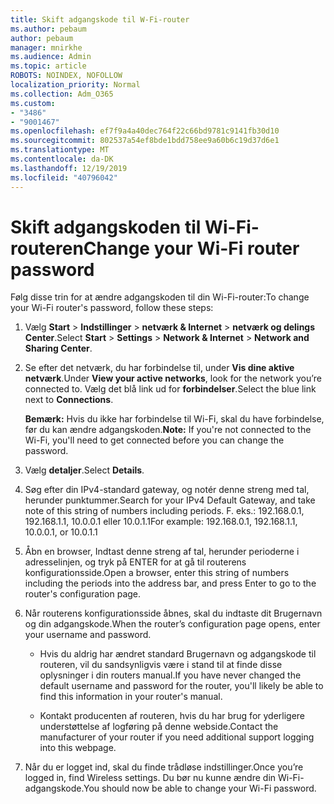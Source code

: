 ```yaml
---
title: Skift adgangskode til W-Fi-router
ms.author: pebaum
author: pebaum
manager: mnirkhe
ms.audience: Admin
ms.topic: article
ROBOTS: NOINDEX, NOFOLLOW
localization_priority: Normal
ms.collection: Adm_O365
ms.custom:
- "3486"
- "9001467"
ms.openlocfilehash: ef7f9a4a40dec764f22c66bd9781c9141fb30d10
ms.sourcegitcommit: 802537a54ef8bde1bdd758ee9a60b6c19d37d6e1
ms.translationtype: MT
ms.contentlocale: da-DK
ms.lasthandoff: 12/19/2019
ms.locfileid: "40796042"
---
```

# <a name="change-your-wi-fi-router-password"></a><span data-ttu-id="a409a-102">Skift adgangskoden til Wi-Fi-routeren</span><span class="sxs-lookup"><span data-stu-id="a409a-102">Change your Wi-Fi router password</span></span>

<span data-ttu-id="a409a-103">Følg disse trin for at ændre adgangskoden til din Wi-Fi-router:</span><span class="sxs-lookup"><span data-stu-id="a409a-103">To change your Wi-Fi router's password, follow these steps:</span></span>

1. <span data-ttu-id="a409a-104">Vælg **Start** > **Indstillinger** > **netværk & Internet** > **netværk og delings Center**.</span><span class="sxs-lookup"><span data-stu-id="a409a-104">Select **Start** > **Settings** > **Network & Internet** > **Network and Sharing Center**.</span></span>

2. <span data-ttu-id="a409a-105">Se efter det netværk, du har forbindelse til, under **Vis dine aktive netværk**.</span><span class="sxs-lookup"><span data-stu-id="a409a-105">Under **View your active networks**, look for the network you’re connected to.</span></span> <span data-ttu-id="a409a-106">Vælg det blå link ud for **forbindelser**.</span><span class="sxs-lookup"><span data-stu-id="a409a-106">Select the blue link next to **Connections**.</span></span><br>

   <span data-ttu-id="a409a-107">**Bemærk:** Hvis du ikke har forbindelse til Wi-Fi, skal du have forbindelse, før du kan ændre adgangskoden.</span><span class="sxs-lookup"><span data-stu-id="a409a-107">**Note:** If you're not connected to the Wi-Fi, you'll need to get connected before you can change the password.</span></span>

3. <span data-ttu-id="a409a-108">Vælg **detaljer**.</span><span class="sxs-lookup"><span data-stu-id="a409a-108">Select **Details**.</span></span>

4. <span data-ttu-id="a409a-109">Søg efter din IPv4-standard gateway, og notér denne streng med tal, herunder punktummer.</span><span class="sxs-lookup"><span data-stu-id="a409a-109">Search for your IPv4 Default Gateway, and take note of this string of numbers including periods.</span></span> <span data-ttu-id="a409a-110">F. eks.: 192.168.0.1, 192.168.1.1, 10.0.0.1 eller 10.0.1.1</span><span class="sxs-lookup"><span data-stu-id="a409a-110">For example: 192.168.0.1, 192.168.1.1, 10.0.0.1, or 10.0.1.1</span></span>

5. <span data-ttu-id="a409a-111">Åbn en browser, Indtast denne streng af tal, herunder perioderne i adresselinjen, og tryk på ENTER for at gå til routerens konfigurationsside.</span><span class="sxs-lookup"><span data-stu-id="a409a-111">Open a browser, enter this string of numbers including the periods into the address bar, and press Enter to go to the router's configuration page.</span></span>

6. <span data-ttu-id="a409a-112">Når routerens konfigurationsside åbnes, skal du indtaste dit Brugernavn og din adgangskode.</span><span class="sxs-lookup"><span data-stu-id="a409a-112">When the router’s configuration page opens, enter your username and password.</span></span><br>
   - <span data-ttu-id="a409a-113">Hvis du aldrig har ændret standard Brugernavn og adgangskode til routeren, vil du sandsynligvis være i stand til at finde disse oplysninger i din routers manual.</span><span class="sxs-lookup"><span data-stu-id="a409a-113">If you have never changed the default username and password for the router, you'll likely be able to find this information in your router's manual.</span></span>

   - <span data-ttu-id="a409a-114">Kontakt producenten af routeren, hvis du har brug for yderligere understøttelse af logføring på denne webside.</span><span class="sxs-lookup"><span data-stu-id="a409a-114">Contact the manufacturer of your router if you need additional support logging into this webpage.</span></span>

7. <span data-ttu-id="a409a-115">Når du er logget ind, skal du finde trådløse indstillinger.</span><span class="sxs-lookup"><span data-stu-id="a409a-115">Once you’re logged in, find Wireless settings.</span></span> <span data-ttu-id="a409a-116">Du bør nu kunne ændre din Wi-Fi-adgangskode.</span><span class="sxs-lookup"><span data-stu-id="a409a-116">You should now be able to change your Wi-Fi password.</span></span>
